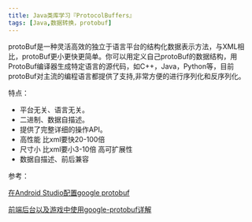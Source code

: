 ```yaml
---
title: Java类库学习『ProtocolBuffers』
tags: [Java,数据转换，protobuf]
---
```


protoBuf是一种灵活高效的独立于语言平台的结构化数据表示方法，与XML相比，protoBuf更小更快更简单。你可以用定义自己protoBuf的数据结构，用ProtoBuf编译器生成特定语言的源代码，如C++，Java，Python等，目前protoBuf对主流的编程语言都提供了支持,非常方便的进行序列化和反序列化。

特点：

- 平台无关、语言无关。
- 二进制、数据自描述。
- 提供了完整详细的操作API。
- 高性能 比xml要快20-100倍
- 尺寸小 比xml要小3-10倍 高可扩展性
- 数据自描述、前后兼容





参考：

[在Android Studio配置google protobuf](https://www.cnblogs.com/angrycode/p/6238058.html)

[前端后台以及游戏中使用google-protobuf详解](<https://www.jianshu.com/p/e63082e9188d>)